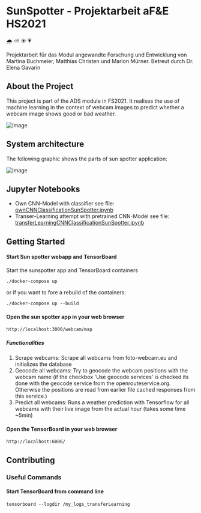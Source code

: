 # SunSpotter - Projektarbeit aF&E HS2021 
:cloud_with_rain: :partly_sunny: :sunny: :heartpulse:

Projektarbeit für das Modul angewandte Forschung und Entwicklung von Martina Buchmeier, Matthias Christen und Marion Mürner.
Betreut durch Dr. Elena Gavarin

## About the Project

This project is part of the ADS module in FS2021. It realises the use of machine learning in the context of webcam images to predict whether a webcam image shows good or bad weather.

![image](https://github.zhaw.ch/muon/ads-fs2021-project-sunspotter/blob/master/drawings/sunspotter-app.png)

## System architecture

The following graphic shows the parts of sun spotter application:

![image](https://github.zhaw.ch/muon/ads-fs2021-project-sunspotter/blob/master/drawings/sunspotter-tech-integration.png)


## Jupyter Notebooks
* Own CNN-Model with classifier see file: [ownCNNClassificationSunSpotter.ipynb](https://github.zhaw.ch/muon/ads-fs2021-project-sunspotter/blob/master/code/jupyterNotebook/ownCNNClassificationSunSpotter.ipynb)
* Transer-Learning attempt with pretrained CNN-Model see file: [transferLearningCNNClassificationSunSpotter.ipynb](https://github.zhaw.ch/muon/ads-fs2021-project-sunspotter/blob/master/code/jupyterNotebook/transferLearningCNNClassificationSunSpotter.ipynb)

## Getting Started

#### Start Sun spotter webapp and TensorBoard

Start the sunspotter app and TensorBoard containers

```./docker-compose up```

or if you want to fore a rebuild of the containers:

```./docker-compose up --build```

#### Open the sun spotter app in your web browser

```http://localhost:3000/webcam/map```

##### Functionalities

1. Scrape webcams: Scrape all webcams from foto-webcam.eu and initializes the database
2. Geocode all webcams: Try to geocode the webcam positions with the webcam name (if the checkbox 'Use geocode services' is checked its done with the geocode service from the openrouteservice.org. Otherwise the positions are read from earlier file cached responses from this service.)
3. Predict all webcams: Runs a weather prediction with Tensorflow for all webcams with their live image from the actual hour (takes some time ~5min)

#### Open the TensorBoard in your web browser

```http://localhost:6006/```

## Contributing
### Useful Commands
#### Start TensorBoard from command line

```tensorboard --logdir /my_logs_transferLearning```
